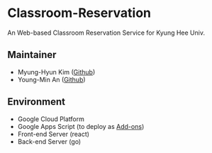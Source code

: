 # Classroom-Reservation
An Web-based Classroom Reservation Service for Kyung Hee Univ.

## Maintainer
- Myung-Hyun Kim ([Github](https://github.cmm/freckie))
- Young-Min An ([Github](https://github.com/ph-2))

## Environment
- Google Cloud Platform
- Google Apps Script (to deploy as [Add-ons](https://developers.google.com/gsuite/add-ons/concepts/types#editor_add-ons))
- Front-end Server (react)
- Back-end Server (go)
